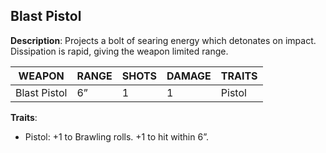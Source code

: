 ## Blast Pistol

**Description**: Projects a bolt of searing energy which detonates on impact. Dissipation is rapid, giving the weapon limited range.

| WEAPON      | RANGE | SHOTS | DAMAGE | TRAITS |
|-------------|-------|-------|--------|--------|
| Blast Pistol| 6”    | 1     | 1      | Pistol |

**Traits**:
- Pistol: +1 to Brawling rolls. +1 to hit within 6”.
